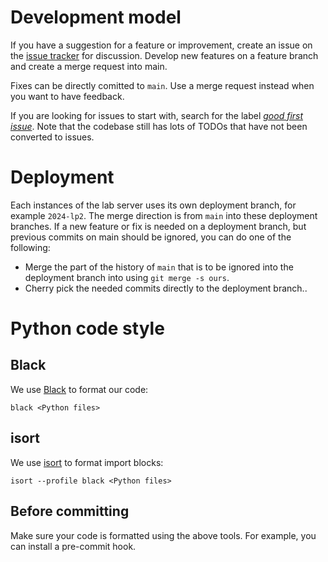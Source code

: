 # Development model

If you have a suggestion for a feature or improvement, create an issue on the [issue tracker](https://github.com/ChalmersGU-data-structure-courses/lab-system/issues) for discussion.
Develop new features on a feature branch and create a merge request into main.

Fixes can be directly comitted to `main`.
Use a merge request instead when you want to have feedback.

If you are looking for issues to start with, search for the label [*good first issue*](https://github.com/ChalmersGU-data-structure-courses/lab-system/issues?q=is%3Aissue+is%3Aopen+label%3A%22good+first+issue%22+).
Note that the codebase still has lots of TODOs that have not been converted to issues.

# Deployment

Each instances of the lab server uses its own deployment branch, for example `2024-lp2`.
The merge direction is from `main` into these deployment branches.
If a new feature or fix is needed on a deployment branch, but previous commits on main should be ignored, you can do one of the following:
* Merge the part of the history of `main` that is to be ignored into the deployment branch into using `git merge -s ours`.
* Cherry pick the needed commits directly to the deployment branch..

# Python code style

## Black

We use [Black](https://github.com/psf/black) to format our code:

```
black <Python files>
```

## isort

We use [isort](https://pycqa.github.io/isort/) to format import blocks:

```
isort --profile black <Python files>
```

## Before committing

Make sure your code is formatted using the above tools.
For example, you can install a pre-commit hook.
